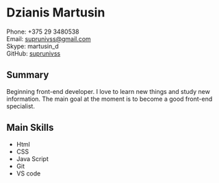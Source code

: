 # **Dzianis Martusin**

Phone: +375 29 3480538  
Email: suprunivss@gmail.com\
Skype: martusin_d\
GitHub: [suprunivss](https://github.com/suprunivss)


## **Summary**

Beginning front-end developer. I love to learn new things and study new information. The main goal at the moment is to become a good front-end specialist.

## **Main Skills**
* Html
* CSS
* Java Script
* Git
* VS code

